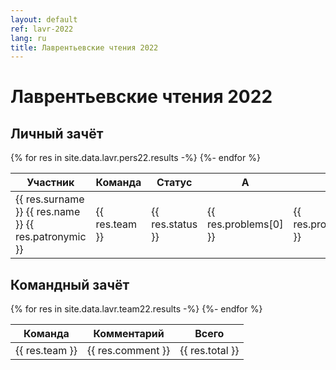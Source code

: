 ```yaml
---
layout: default
ref: lavr-2022
lang: ru
title: Лаврентьевские чтения 2022
---
```

# Лаврентьевские чтения 2022

## Личный зачёт

<table>
  <thead>
    <tr>
      <th>Участник</th>
      <th>Команда</th>
      <th>Статус</th>
      <th>A</th>
      <th>B</th>
      <th>C</th>
      <th>D</th>
      <th>E</th>
      <th>Всего</th>
    </tr>
  </thead>
  <tbody>
    {% for res in site.data.lavr.pers22.results -%}
    <tr>
      <td>{{ res.surname }} {{ res.name }} {{ res.patronymic }}</td>
      <td>{{ res.team }}</td>
      <td>{{ res.status }}</td>
      <td class="right">{{ res.problems[0] }}</td>
      <td class="right">{{ res.problems[1] }}</td>
      <td class="right">{{ res.problems[2] }}</td>
      <td class="right">{{ res.problems[3] }}</td>
      <td class="right">{{ res.problems[4] }}</td>
      <td class="center">{{ res.total }}</td>
    </tr>
    {%- endfor %}
  </tbody>
</table>

## Командный зачёт

<table class="table table-bordered">
  <thead>
    <tr>
      <th>Команда</th>
      <th>Комментарий</th>
      <th>Всего</th>
    </tr>
  </thead>
  <tbody>
    {% for res in site.data.lavr.team22.results -%}
    <tr>
      <td>{{ res.team }}</td>
      <td>{{ res.comment }}</td>
      <td class="center">{{ res.total }}</td>
    </tr>
    {%- endfor %}
  </tbody>
</table>
